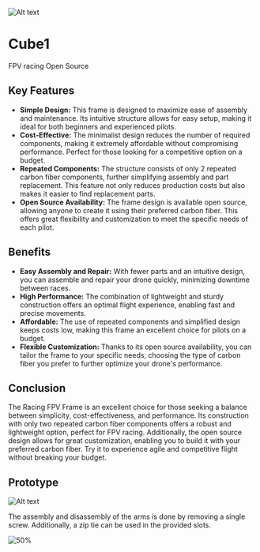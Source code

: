 ![Alt text](https://github.com/Trauma-d/Cube1/blob/main/Cube1_Pic1.png)

# Cube1
FPV racing Open Source

## Key Features

- **Simple Design:** This frame is designed to maximize ease of assembly and maintenance. Its intuitive structure allows for easy setup, making it ideal for both beginners and experienced pilots.
- **Cost-Effective:** The minimalist design reduces the number of required components, making it extremely affordable without compromising performance. Perfect for those looking for a competitive option on a budget.
- **Repeated Components:** The structure consists of only 2 repeated carbon fiber components, further simplifying assembly and part replacement. This feature not only reduces production costs but also makes it easier to find replacement parts.
- **Open Source Availability:** The frame design is available open source, allowing anyone to create it using their preferred carbon fiber. This offers great flexibility and customization to meet the specific needs of each pilot.

## Benefits

- **Easy Assembly and Repair:** With fewer parts and an intuitive design, you can assemble and repair your drone quickly, minimizing downtime between races.
- **High Performance:** The combination of lightweight and sturdy construction offers an optimal flight experience, enabling fast and precise movements.
- **Affordable:** The use of repeated components and simplified design keeps costs low, making this frame an excellent choice for pilots on a budget.
- **Flexible Customization:** Thanks to its open source availability, you can tailor the frame to your specific needs, choosing the type of carbon fiber you prefer to further optimize your drone's performance.

## Conclusion

The Racing FPV Frame is an excellent choice for those seeking a balance between simplicity, cost-effectiveness, and performance. Its construction with only two repeated carbon fiber components offers a robust and lightweight option, perfect for FPV racing. Additionally, the open source design allows for great customization, enabling you to build it with your preferred carbon fiber. Try it to experience agile and competitive flight without breaking your budget.

## Prototype
![Alt text](https://github.com/Trauma-d/Cube1/blob/main/Cube1_Gif1.gif)

The assembly and disassembly of the arms is done by removing a single screw. Additionally, a zip tie can be used in the provided slots.

<img src="https://github.com/Trauma-d/Cube1/blob/main/Cube1_Pic3.png" alt=50% >
